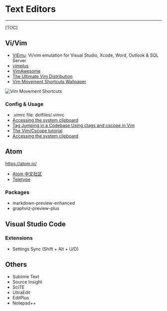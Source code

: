 # Text Editors

-----

[TOC]

## Vi/Vim

* [ViEmu](http://www.viemu.com/): Vi/vim emulation for Visual Studio, Xcode, Word, Outlook & SQL Server
* [vimplus](https://github.com/chxuan/vimplus)
* [VimAwesome](https://vimawesome.com/)
* [The Ultimate Vim Distribution](http://vim.spf13.com/)
* [Vim Movement Shortcuts Wallpaper](http://www.naleid.com/2010/10/04/vim-movement-shortcuts-wallpaper.html)

![Vim Movement Shortcuts](http://bitbucket.org/tednaleid/vim-shortcut-wallpaper/raw/tip/vim-shortcuts.png)

### Config & Usage

* .vimrc file: dotfiles/.vimrc
* [Accessing the system clipboard](http://vim.wikia.com/wiki/Accessing_the_system_clipboard)
* [Tag Jumping in a Codebase Using ctags and cscope in Vim](https://www.embeddedarm.com/blog/tag-jumping-in-a-codebase-using-ctags-and-cscope-in-vim/)
* [The Vim/Cscope tutorial](http://cscope.sourceforge.net/cscope_vim_tutorial.html)
* [Accessing the system clipboard](http://vim.wikia.com/wiki/Accessing_the_system_clipboard)


## Atom

https://atom.io/
* [Atom 中文社区](https://atom-china.org/)
* [Teletype](https://teletype.atom.io/)

### Packages

* markdown-preview-enhanced
* graphviz-preview-plus


## Visual Studio Code

### Extensions

* Settings Sync (Shift + Alt + U/D)

## Others

* Sublime Text
* Source Insight
* SciTE
* UltraEdit
* EditPlus
* Notepad++
